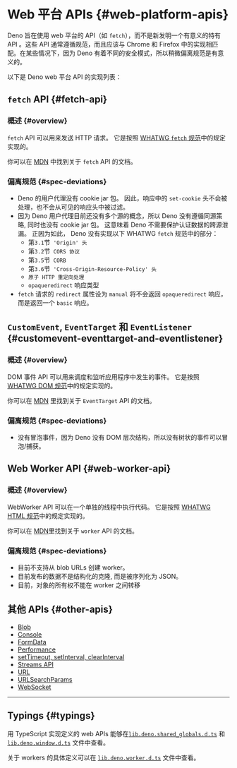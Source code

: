 # Web 平台 APIs {#web-platform-apis}

Deno 旨在使用 web 平台的 API（如 `fetch`），而不是新发明一个有意义的特有 API 。这些 API 通常遵循规范，而且应该与 Chrome 和 Firefox 中的实现相匹配。在某些情况下，因为 Deno 有着不同的安全模式，所以稍微偏离规范是有意义的。

以下是 Deno web 平台 API 的实现列表：

## `fetch` API {#fetch-api}

### 概述 {#overview}

`fetch` API 可以用来发送 HTTP 请求。 它是按照 [WHATWG `fetch` 规范](https://fetch.spec.whatwg.org/)中的规定实现的。

你可以在 [MDN](https://developer.mozilla.org/zh-CN/docs/Web/API/Fetch_API) 中找到关于 `fetch` API 的文档。

### 偏离规范 {#spec-deviations}

-  Deno 的用户代理没有 cookie jar 包。 因此，响应中的 `set-cookie` 头不会被处理，也不会从可见的响应头中被过滤。 
- 因为 Deno 用户代理目前还没有多个源的概念，所以 Deno 没有遵循同源策略, 同时也没有 cookie jar 包。 这意味着 Deno 不需要保护认证数据的跨源泄漏。 正因为如此， Deno 没有实现以下 WHATWG `fetch` 规范中的部分： 
  - 第`3.1`节` 'Origin' 头`
  - 第`3.2`节` CORS 协议`
  - 第`3.5`节` CORB`
  - 第`3.6`节` 'Cross-Origin-Resource-Policy' 头`
  - `原子 HTTP 重定向处理`
  -  `opaqueredirect` 响应类型
- `fetch` 请求的 `redirect` 属性设为 `manual` 将不会返回 `opaqueredirect` 响应，而是返回一个 `basic` 响应。

## `CustomEvent`, `EventTarget` 和 `EventListener` {#customevent-eventtarget-and-eventlistener}

### 概述 {#overview}

 DOM 事件 API 可以用来调度和监听应用程序中发生的事件。 它是按照 [WHATWG DOM 规范](https://dom.spec.whatwg.org/#events)中的规定实现的。

你可以在 [MDN](https://developer.mozilla.org/zh-CN/docs/Web/API/EventTarget) 里找到关于 `EventTarget` API 的文档。

### 偏离规范 {#spec-deviations}

- 没有冒泡事件，因为 Deno 没有 DOM 层次结构，所以没有树状的事件可以冒泡/捕获。

## Web Worker API {#web-worker-api}

### 概述 {#overview}

 WebWorker API 可以在一个单独的线程中执行代码。 它是按照 [WHATWG HTML 规范](https://html.spec.whatwg.org/multipage/workers.html#workers)中的规定实现的。

你可以在 [MDN](https://developer.mozilla.org/zh-CN/docs/Web/API/Worker)里找到关于 `worker` API 的文档。

### 偏离规范 {#spec-deviations}

- 目前不支持从 blob URLs 创建 worker。
- 目前发布的数据不是结构化的克隆, 而是被序列化为 JSON。
- 目前，对象的所有权不能在 worker 之间转移

## 其他 APIs {#other-apis}

- [Blob](https://developer.mozilla.org/zh-CN/docs/Web/API/Blob)
- [Console](https://developer.mozilla.org/zh-CN/docs/Web/API/Console)
- [FormData](https://developer.mozilla.org/zh-CN/docs/Web/API/FormData)
- [Performance](https://developer.mozilla.org/zh-CN/docs/Web/API/Performance)
- [setTimeout, setInterval, clearInterval](https://developer.mozilla.org/zh-CN/docs/Web/API/setTimeout)
- [Streams API](https://developer.mozilla.org/zh-CN/docs/Web/API/Streams_API)
- [URL](https://developer.mozilla.org/zh-CN/docs/Web/API/URL)
- [URLSearchParams](https://developer.mozilla.org/zh-CN/docs/Web/API/URLSearchParams)
- [WebSocket](https://developer.mozilla.org/zh-CN/docs/Web/API/WebSocket)

---

## Typings {#typings}

用 TypeScript 实现定义的 web APIs 能够在[`lib.deno.shared_globals.d.ts`](https://github.com/denoland/deno/blob/$CLI_VERSION/cli/dts/lib.deno.shared_globals.d.ts) 和 [`lib.deno.window.d.ts`](https://github.com/denoland/deno/blob/$CLI_VERSION/cli/dts/lib.deno.window.d.ts) 文件中查看。

关于 workers 的具体定义可以在 [`lib.deno.worker.d.ts`](https://github.com/denoland/deno/blob/$CLI_VERSION/cli/dts/lib.deno.worker.d.ts) 文件中查看。
